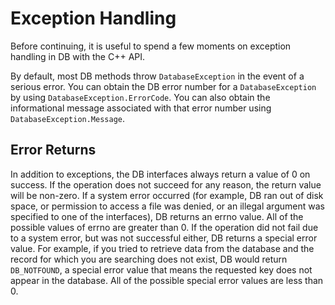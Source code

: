# Exception Handling

Before continuing, it is useful to spend a few moments on exception handling in DB with the C++ API. 

By default, most DB methods throw `DatabaseException` in the event of a serious error. 
You can obtain the DB error number for a `DatabaseException` by using `DatabaseException.ErrorCode`. You can also obtain the informational message associated with that error number using `DatabaseException.Message`. 

## Error Returns
In addition to exceptions, the DB interfaces always return a value of 0 on success. If the operation does not succeed for any reason, the return value will be non-zero. 
If a system error occurred (for example, DB ran out of disk space, or permission to access a file was denied, or an illegal argument was specified to one of the interfaces), DB returns an errno value. All of the possible values of errno are greater than 0. 
If the operation did not fail due to a system error, but was not successful either, DB returns a special error value. For example, if you tried to retrieve data from the database and the record for which you are searching does not exist, DB would return `DB_NOTFOUND`, a special error value that means the requested key does not appear in the database. All of the possible special error values are less than 0. 